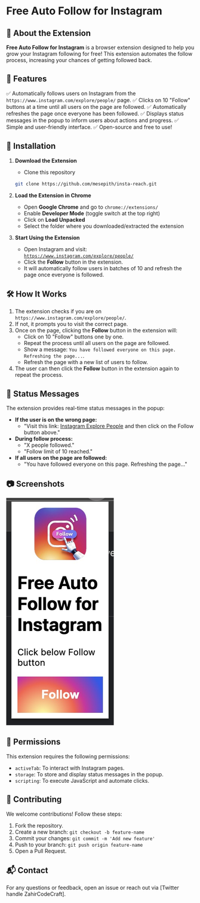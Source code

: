# Free Auto Follow for Instagram

## 🚀 About the Extension

**Free Auto Follow for Instagram** is a browser extension designed to help you grow your Instagram following for free! This extension automates the follow process, increasing your chances of getting followed back.

## 🎯 Features

✅ Automatically follows users on Instagram from the `https://www.instagram.com/explore/people/` page.
✅ Clicks on 10 "Follow" buttons at a time until all users on the page are followed.
✅ Automatically refreshes the page once everyone has been followed.
✅ Displays status messages in the popup to inform users about actions and progress.
✅ Simple and user-friendly interface.
✅ Open-source and free to use!

## 📌 Installation

1. **Download the Extension**
   - Clone this repository 
   ```sh
   git clone https://github.com/mesepith/insta-reach.git
   ```

2. **Load the Extension in Chrome**
   - Open **Google Chrome** and go to `chrome://extensions/`
   - Enable **Developer Mode** (toggle switch at the top right)
   - Click on **Load Unpacked**
   - Select the folder where you downloaded/extracted the extension

3. **Start Using the Extension**
   - Open Instagram and visit: [`https://www.instagram.com/explore/people/`](https://www.instagram.com/explore/people/)
   - Click the **Follow** button in the extension.
   - It will automatically follow users in batches of 10 and refresh the page once everyone is followed.

## 🛠 How It Works

1. The extension checks if you are on `https://www.instagram.com/explore/people/`.
2. If not, it prompts you to visit the correct page.
3. Once on the page, clicking the **Follow** button in the extension will:
   - Click on 10 "Follow" buttons one by one.
   - Repeat the process until all users on the page are followed.
   - Show a message: `You have followed everyone on this page. Refreshing the page...`.
   - Refresh the page with a new list of users to follow.
4. The user can then click the **Follow** button in the extension again to repeat the process.

## 📢 Status Messages
The extension provides real-time status messages in the popup:

- **If the user is on the wrong page:**
  - "Visit this link: [Instagram Explore People](https://www.instagram.com/explore/people/) and then click on the Follow button above."
- **During follow process:**
  - "X people followed."
  - "Follow limit of 10 reached."
- **If all users on the page are followed:**
  - "You have followed everyone on this page. Refreshing the page..."

## 📷 Screenshots

![Extension UI](images/free-auto-follow-instagram.png)

## 📜 Permissions

This extension requires the following permissions:
- `activeTab`: To interact with Instagram pages.
- `storage`: To store and display status messages in the popup.
- `scripting`: To execute JavaScript and automate clicks.

## 📖 Contributing

We welcome contributions! Follow these steps:

1. Fork the repository.
2. Create a new branch: `git checkout -b feature-name`
3. Commit your changes: `git commit -m 'Add new feature'`
4. Push to your branch: `git push origin feature-name`
5. Open a Pull Request.

## 📬 Contact

For any questions or feedback, open an issue or reach out via [Twitter handle ZahirCodeCraft].

